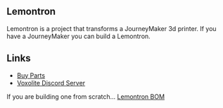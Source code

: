 ## Lemontron
Lemontron is a project that transforms a JourneyMaker 3d printer. If you have a JourneyMaker you can build a Lemontron.

## Links
- [Buy Parts](https://voxolite.com/)
- [Voxolite Discord Server](https://discord.gg/gSjfn4rnrm)

If you are building one from scratch... [Lemontron BOM](https://docs.google.com/spreadsheets/d/e/2PACX-1vTNK1omYwT45xvS-IxDehiS-h659SoddyQXTnkP-oGQ8tBHvMH8ITJrjW_ri6BbDjnHUX3_2CZ4Fb-N/pubhtml?gid=113383032&single=true)
